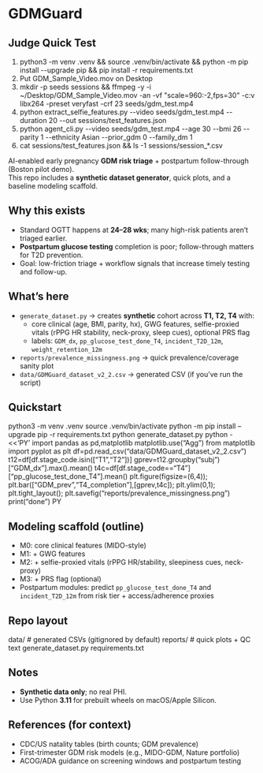 # GDMGuard

## Judge Quick Test

1) python3 -m venv .venv && source .venv/bin/activate && python -m pip install --upgrade pip && pip install -r requirements.txt
2) Put GDM_Sample_Video.mov on Desktop
3) mkdir -p seeds sessions && ffmpeg -y -i ~/Desktop/GDM_Sample_Video.mov -an -vf "scale=960:-2,fps=30" -c:v libx264 -preset veryfast -crf 23 seeds/gdm_test.mp4
4) python extract_selfie_features.py --video seeds/gdm_test.mp4 --duration 20 --out sessions/test_features.json
5) python agent_cli.py --video seeds/gdm_test.mp4 --age 30 --bmi 26 --parity 1 --ethnicity Asian --prior_gdm 0 --family_dm 1
6) cat sessions/test_features.json && ls -1 sessions/session_*.csv

AI-enabled early pregnancy **GDM risk triage** + postpartum follow-through (Boston pilot demo).  
This repo includes a **synthetic dataset generator**, quick plots, and a baseline modeling scaffold.

## Why this exists
- Standard OGTT happens at **24–28 wks**; many high-risk patients aren’t triaged earlier.
- **Postpartum glucose testing** completion is poor; follow-through matters for T2D prevention.
- Goal: low-friction triage + workflow signals that increase timely testing and follow-up.

## What’s here
- `generate_dataset.py` → creates **synthetic** cohort across **T1, T2, T4** with:
  - core clinical (age, BMI, parity, hx), GWG features, selfie-proxied vitals (rPPG HR stability, neck-proxy, sleep cues), optional PRS flag
  - labels: `GDM_dx`, `pp_glucose_test_done_T4`, `incident_T2D_12m`, `weight_retention_12m`
- `reports/prevalence_missingness.png` → quick prevalence/coverage sanity plot
- `data/GDMGuard_dataset_v2_2.csv` → generated CSV (if you’ve run the script)

## Quickstart

python3 -m venv .venv
source .venv/bin/activate
python -m pip install –upgrade pip -r requirements.txt
python generate_dataset.py
python - <<‘PY’
import pandas as pd,matplotlib
matplotlib.use(“Agg”)
from matplotlib import pyplot as plt
df=pd.read_csv(“data/GDMGuard_dataset_v2_2.csv”)
t12=df[df.stage_code.isin([“T1”,“T2”])]
gprev=t12.groupby(“subj”)[“GDM_dx”].max().mean()
t4c=df[df.stage_code==“T4”][“pp_glucose_test_done_T4”].mean()
plt.figure(figsize=(6,4)); plt.bar([“GDM_prev”,“T4_completion”],[gprev,t4c]); plt.ylim(0,1); plt.tight_layout(); plt.savefig(“reports/prevalence_missingness.png”)
print(“done”)
PY

## Modeling scaffold (outline)
- M0: core clinical features (MIDO-style)
- M1: + GWG features
- M2: + selfie-proxied vitals (rPPG HR/stability, sleepiness cues, neck-proxy)
- M3: + PRS flag (optional)
- Postpartum modules: predict `pp_glucose_test_done_T4` and `incident_T2D_12m` from risk tier + access/adherence proxies

## Repo layout

data/         # generated CSVs (gitignored by default)
reports/      # quick plots + QC text
generate_dataset.py
requirements.txt

## Notes
- **Synthetic data only**; no real PHI.
- Use Python **3.11** for prebuilt wheels on macOS/Apple Silicon.

## References (for context)
- CDC/US natality tables (birth counts; GDM prevalence)
- First-trimester GDM risk models (e.g., MIDO-GDM, Nature portfolio)
- ACOG/ADA guidance on screening windows and postpartum testing
